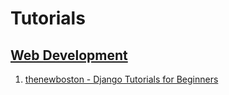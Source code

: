 # Tutorials

## [Web Development](Web%20Development.md)

1. [thenewboston - Django Tutorials for Beginners](thenewboston-django-tutorial-for-beginners/thenewboston-django-tutorial-for-beginners.md)
